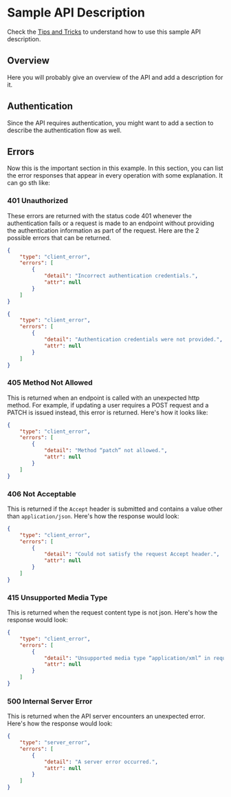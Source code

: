# Sample API Description

Check the [Tips and Tricks](openapi.md#hide-error-responses-that-show-in-every-operation) to understand how to use this sample API description.

## Overview
Here you will probably give an overview of the API and add a description for it.

## Authentication
Since the API requires authentication, you might want to add a section to describe the authentication flow as well.

## Errors
Now this is the important section in this example. In this section, you can list the error responses that appear
in every operation with some explanation. It can go sth like:

### 401 Unauthorized
These errors are returned with the status code 401 whenever the authentication fails or a request is made to an
endpoint without providing the authentication information as part of the request. Here are the 2 possible errors
that can be returned.
```json
{
    "type": "client_error",
    "errors": [
        {
            "detail": "Incorrect authentication credentials.",
            "attr": null
        }
    ]
}
```
```json
{
    "type": "client_error",
    "errors": [
        {
            "detail": "Authentication credentials were not provided.",
            "attr": null
        }
    ]
}
```

### 405 Method Not Allowed
This is returned when an endpoint is called with an unexpected http method. For example, if updating a user requires
a POST request and a PATCH is issued instead, this error is returned. Here's how it looks like:

```json
{
    "type": "client_error",
    "errors": [
        {
            "detail": "Method “patch” not allowed.",
            "attr": null
        }
    ]
}
```

### 406 Not Acceptable
This is returned if the `Accept` header is submitted and contains a value other than `application/json`. Here's how the response would look:

```json
{
    "type": "client_error",
    "errors": [
        {
            "detail": "Could not satisfy the request Accept header.",
            "attr": null
        }
    ]
}
```

### 415 Unsupported Media Type
This is returned when the request content type is not json. Here's how the response would look:

```json
{
    "type": "client_error",
    "errors": [
        {
            "detail": "Unsupported media type “application/xml” in request.",
            "attr": null
        }
    ]
}
```

### 500 Internal Server Error
This is returned when the API server encounters an unexpected error. Here's how the response would look:

```json
{
    "type": "server_error",
    "errors": [
        {
            "detail": "A server error occurred.",
            "attr": null
        }
    ]
}
```
